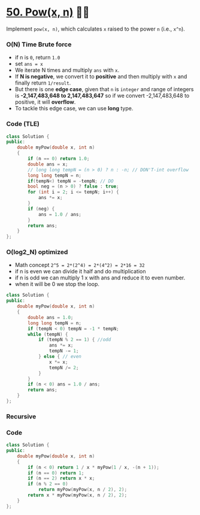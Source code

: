 # [50. Pow(x, n)](https://leetcode.com/problems/powx-n/) 🌟🌟

Implement `pow(x, n)`, which calculates `x` raised to the power `n` (i.e., `x^n`).

### O(N) Time Brute force

-   if n is `0`, return `1.0`
-   set `ans = x`
-   We iterate N times and multiply `ans` with `x`.
-   If **N is negative**, we convert it to **positive** and then multiply with `x` and finally return `1/result`.
-   But there is one **edge case**, given that `n` is `integer` and range of integers is **-2,147,483,648 to 2,147,483,647** so if we convert -2,147,483,648 to positive, it will **overflow**.
-   To tackle this edge case, we can use **long** type.

### Code (TLE)

```cpp
class Solution {
public:
    double myPow(double x, int n)
    {
        if (n == 0) return 1.0;
        double ans = x;
        // long long tempN = (n > 0) ? n : -n; // DON'T-int overflow
        long long tempN = n;
        if(tempN<) tempN = -tempN; // DO
        bool neg = (n > 0) ? false : true;
        for (int i = 2; i <= tempN; i++) {
            ans *= x;
        }
        if (neg) {
            ans = 1.0 / ans;
        }
        return ans;
    }
};
```

### O(log2_N) optimized

-   Math concept `2^5 = 2*(2^4) = 2*(4^2) = 2*16 = 32`
-   if n is even we can divide it half and do multiplication
-   if n is odd we can multiply 1 x with ans and reduce it to even number.
-   when it will be 0 we stop the loop.

```cpp
class Solution {
public:
    double myPow(double x, int n)
    {
        double ans = 1.0;
        long long tempN = n;
        if (tempN < 0) tempN = -1 * tempN;
        while (tempN) {
            if (tempN % 2 == 1) { //odd
                ans *= x;
                tempN -= 1;
            } else { // even
                x *= x;
                tempN /= 2;
            }
        }
        if (n < 0) ans = 1.0 / ans;
        return ans;
    }
};
```

### Recursive

### Code

```cpp
class Solution {
public:
    double myPow(double x, int n)
    {
        if (n < 0) return 1 / x * myPow(1 / x, -(n + 1));
        if (n == 0) return 1;
        if (n == 2) return x * x;
        if (n % 2 == 0)
            return myPow(myPow(x, n / 2), 2);
        return x * myPow(myPow(x, n / 2), 2);
    }
};
```
